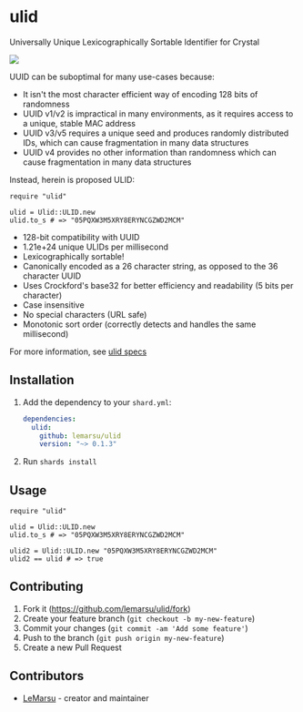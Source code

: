 # ulid

Universally Unique Lexicographically Sortable Identifier for Crystal

![](https://raw.githubusercontent.com/diegogub/ulid/master/README/logo.png)

UUID can be suboptimal for many use-cases because:

- It isn't the most character efficient way of encoding 128 bits of randomness
- UUID v1/v2 is impractical in many environments, as it requires access to a unique, stable MAC address
- UUID v3/v5 requires a unique seed and produces randomly distributed IDs, which can cause fragmentation in many data structures
- UUID v4 provides no other information than randomness which can cause fragmentation in many data structures

Instead, herein is proposed ULID:

```crystal
require "ulid"

ulid = Ulid::ULID.new
ulid.to_s # => "05PQXW3M5XRY8ERYNCGZWD2MCM"
```

- 128-bit compatibility with UUID
- 1.21e+24 unique ULIDs per millisecond
- Lexicographically sortable!
- Canonically encoded as a 26 character string, as opposed to the 36 character UUID
- Uses Crockford's base32 for better efficiency and readability (5 bits per character)
- Case insensitive
- No special characters (URL safe)
- Monotonic sort order (correctly detects and handles the same millisecond)

For more information, see [ulid specs][ulid-specs]

## Installation

1. Add the dependency to your `shard.yml`:

   ```yaml
   dependencies:
     ulid:
       github: lemarsu/ulid
       version: "~> 0.1.3"
   ```

2. Run `shards install`

## Usage

```crystal
require "ulid"

ulid = Ulid::ULID.new
ulid.to_s # => "05PQXW3M5XRY8ERYNCGZWD2MCM"

ulid2 = Ulid::ULID.new "05PQXW3M5XRY8ERYNCGZWD2MCM"
ulid2 == ulid # => true
```

## Contributing

1. Fork it (<https://github.com/lemarsu/ulid/fork>)
2. Create your feature branch (`git checkout -b my-new-feature`)
3. Commit your changes (`git commit -am 'Add some feature'`)
4. Push to the branch (`git push origin my-new-feature`)
5. Create a new Pull Request

## Contributors

- [LeMarsu](https://github.com/lemarsu) - creator and maintainer

[ulid-specs]: https://github.com/ulid/spec
